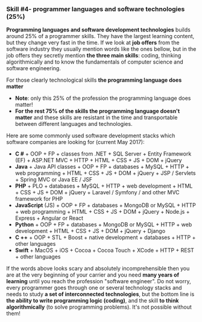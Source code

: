### Skill #4- programmer languages and software technologies (25%)

**Programming languages and software development technologies** builds around 25% of a programmer skills. They have the largest learning content, but they change very fast in the time. If we look at **job offers** from the software industry they usually mention words like the ones bellow, but in the job offers they secretly mention **the three main skills**: coding, thinking algorithmically and to know the fundamentals of computer science and software engineering.

For those clearly technological skills **the programming language does matter** 
* **Note**: only this 25% of the profession the programming language does matter!
* **For the rest 75% of the skills the programming language doesn't matter** and these skills are resistant in the time and transportable between different languages and technologies.

Here are some commonly used software development stacks which software companies are looking for (current May 2017):
* **C #** + OOP + FP + classes from .NET + SQL Server + Entity Framework (EF) + ASP.NET MVC + HTTP + HTML + CSS + JS + DOM + jQuery
* **Java** + Java API classes + OOP + FP + databases + MySQL + HTTP + web programming + HTML + CSS + JS + DOM + jQuery + JSP / Servlets + Spring MVC or Java EE / JSF
* **PHP** + PLO + databases + MySQL + HTTP + web development + HTML + CSS + JS + DOM + jQuery + Laravel / Symfony / and other MVC framework for PHP
* **JavaScript** (JS) + OOP + FP + databases + MongoDB or MySQL + HTTP + web programming + HTML + CSS + JS + DOM + jQuery + Node.js + Express + Angular or React
* **Python** + OOP + FP + databases + MongoDB or MySQL + HTTP + web development + HTML + CSS + JS + DOM + jQuery + Django
*  **C ++** + OOP + STL + Boost + native development + databases + HTTP + other languages
* **Swift** + MacOS + iOS + Cocoa + Cocoa Touch + XCode + HTTP + REST + other languages


If the words above looks scary and absolutely incomprehensible then you are at the very beginning of your carrier and you need **many years of learning** until you reach the profession "software engineer". Do not worry, every programmer goes through one or several technology stacks and needs to study **a set of interconnected technologies**, but the bottom line is **the ability to write programming logic (coding)**, and the skill **to think algorithmically** (to solve programming problems). It's not possible without them!